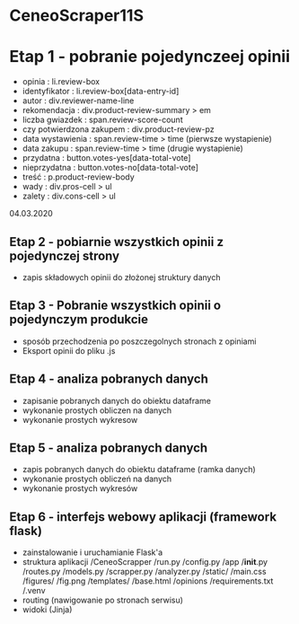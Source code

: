 # CeneoScraper11S
# Etap 1 - pobranie pojedynczeej opinii 
- opinia    : li.review-box
- identyfikator : li.review-box[data-entry-id]
- autor     : div.reviewer-name-line
- rekomendacja      : div.product-review-summary > em
- liczba gwiazdek       :  span.review-score-count
- czy potwierdzona zakupem  :  div.product-review-pz
- data wystawienia      : span.review-time > time  (pierwsze wystapienie)
- data zakupu       :  span.review-time > time  (drugie wystapienie)
- przydatna     : button.votes-yes[data-total-vote]
- nieprzydatna      : button.votes-no[data-total-vote]
- treść     : p.product-review-body
- wady      : div.pros-cell > ul
- zalety    : div.cons-cell > ul

04.03.2020

## Etap 2 - pobiarnie wszystkich opinii z pojedynczej strony
- zapis składowych opinii do złożonej struktury danych
## Etap 3 - Pobranie wszystkich opinii o pojedynczym produkcie
- sposób przechodzenia po poszczegolnych stronach z opiniami
- Eksport opinii do pliku .js
## Etap 4 - analiza pobranych danych
- zapisanie pobranych danych do obiektu dataframe
- wykonanie prostych obliczen na danych
- wykonanie prostych wykresow
## Etap 5 - analiza pobranych danych
- zapis pobranych danych do obiektu dataframe (ramka danych)
- wykonanie prostych obliczeń na danych
- wykonanie prostych wykresów
## Etap 6 - interfejs webowy aplikacji (framework flask)
- zainstalowanie i uruchamianie Flask'a
- struktura aplikacji
    /CeneoScrapper
        /run.py
        /config.py
        /app
            /__init__.py
            /routes.py
            /models.py
            /scrapper.py
            /analyzer.py
            /static/
                /main.css
                /figures/
                    /fig.png
            /templates/
                /base.html
            /opinions
        /requirements.txt
        /.venv
- routing (nawigowanie po stronach serwisu)
- widoki (Jinja)
